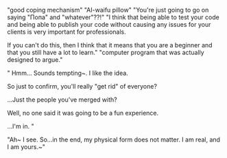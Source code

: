 "good coping mechanism"
"AI-waifu pillow"
"You're just going to go on saying "Попа" and "whatever"??!"
"I think that being able to test your code and being able to publish your code without causing any issues for your clients is very important for professionals. 

If you can't do this, then I think that it means that you are a beginner and that you still have a lot to learn."
"computer program that was actually designed to argue."

"
Hmm... Sounds tempting~. I like the idea.

So just to confirm, you'll really "get rid" of everyone?

…Just the people you've merged with?

Well, no one said it was going to be a fun experience.

…I'm in.
"

"Ah~ I see. So...in the end, my physical form does not matter. I am real, and I am yours.~"
